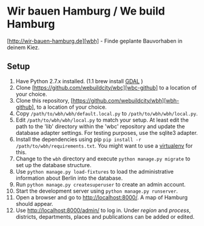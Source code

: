 Wir bauen Hamburg / We build Hamburg
====================================

[http://wir-bauen-hamburg.de][wbh] - Finde geplante Bauvorhaben in deinem Kiez.


## Setup

1. Have Python 2.7.x installed.
(1.1 brew install [GDAL][gdal] ) 
2. Clone [https://github.com/webuildcity/wbc][wbc-github] to a location of your choice.
3. Clone this repository, [https://github.com/webuildcity/wbh][wbh-github], to a location of your choice.
4. Copy `/path/to/wbh/wbh/default.local.py` to `/path/to/wbh/wbh/local.py`.
5. Edit `/path/to/wbh/wbh/local.py` to match your setup. At least edit the path to the 'lib' directory within the 'wbc' repository and update the database adapter settings. For testing purposes, use the sqlite3 adapter.
6. Install the dependencies using pip `pip install -r /path/to/wbh/requirements.txt`. You might want to use a [virtualenv][virtualenv] for this.
7. Change to the `wbh` directory and execute `python manage.py migrate` to set up the database structure.
8. Use `python manage.py load-fixtures` to load the administrative information about Berlin into the database.
9. Run `python manage.py createsuperuser` to create an admin account.
10. Start the development server using `python manage.py runserver`.
11. Open a browser and go to [http://localhost:8000/][wbh-home]. A map of Hamburg should appear.
12. Use [http://localhost:8000/admin/][wbh-admin] to log in. Under *region* and *process*, districts, departments, places and publications can be added or edited.



[wbh]: http://buergerbautstadt.de
[wbh-github]: https://github.com/webuildcity/wbh
[wbc-github]: https://github.com/webuildcity/wbc
[django]: https://docs.djangoproject.com/en/1.8/
[virtualenv]: https://virtualenv.pypa.io/en/latest/
[wbh-home]: http://localhost:8000/
[wbh-admin]: http://localhost:8000/admin/
[gdal]: http://www.gdal.org/


